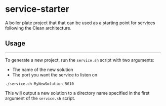 # service-starter

A boiler plate project that that can be used as a starting point for services following the Clean architecture. 

## Usage
---
To generate a new project, run the `service.sh` script with two arguments:
* The name of the new solution
* The port you want the service to listen on

```shell
./service.sh MyNewSolution 5010
```

This will output a new solution to a directory name specified in the first argument of the `service.sh` script.
